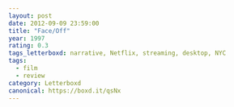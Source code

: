 ```yaml
---
layout: post 
date: 2012-09-09 23:59:00
title: "Face/Off"
year: 1997
rating: 0.3
tags_letterboxd: narrative, Netflix, streaming, desktop, NYC
tags:
  - film
  - review
category: Letterboxd
canonical: https://boxd.it/qsNx
---
```

